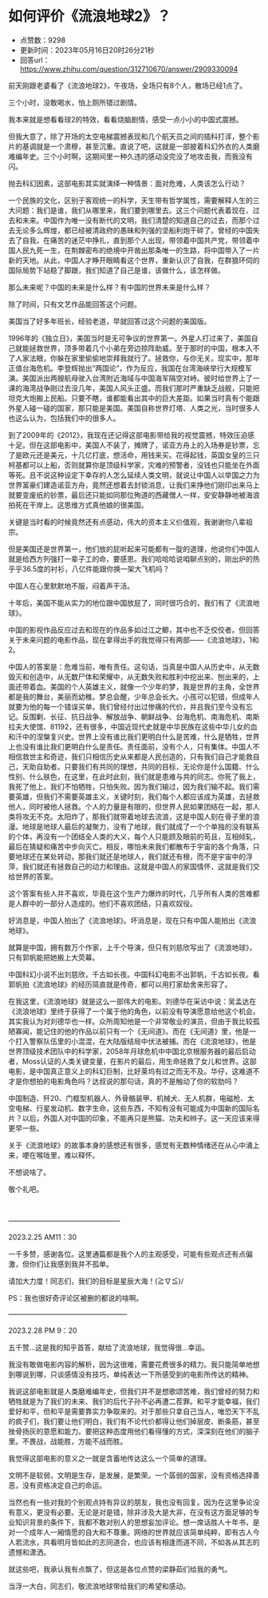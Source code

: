 # 如何评价《流浪地球2》？
- 点赞数：9298
- 更新时间：2023年05月16日20时26分21秒
- 回答url：https://www.zhihu.com/question/312710670/answer/2909330094
<body>
 <p data-pid="Kmas7lIR">前天刚跟老婆看了《流浪地球2》，午夜场，全场只有8个人，散场已经1点了。</p>
 <p data-pid="lW1V9mzi">三个小时，没敢喝水，怕上厕所错过剧情。</p>
 <p data-pid="_lmRBdgE">我本来就是想看看球2的特效，看看烧脑剧情，感受一点小小的中国式震撼。</p>
 <p data-pid="E8TQRJ0X">但我大意了，除了开场的太空电梯震撼表现和几个航天员之间的插科打诨，整个影片的基调就是一个肃穆，甚至沉重。直说了吧，这就是一部披着科幻外衣的人类磨难编年史。三个小时啊，这期间里一种久违的感动没完没了地攻击我，而我没有闪。</p>
 <p data-pid="_OQ0bPaJ">抛去科幻因素，这部电影其实就演绎一种情景：面对危难，人类该怎么行动？</p>
 <p data-pid="eHvp87ul">一个民族的文化，区别于客观统一的科学，天生带有哲学属性，需要解释人生的三大问题：我们是谁，我们从哪里来，我们要到哪里去。这三个问题代表着现在、过去和未来。中国作为唯一没有断代的文明，我们清楚的知道自己的过去，而那个过去无论多么辉煌，都已经被清政府的愚昧和列强的坚船利炮干碎了。曾经的中国失去了自我，在痛苦的迷茫中挣扎，直到那个人出现，带领着中国共产党，带领着中国人民九死一生，在荆棘密布的绝境中开凿出那条唯一的生路，将中国带入了一片新的天地。从此，中国人才睁开眼睛看这个世界，重新认识了自我，在群狼环伺的国际局势下站稳了脚跟，我们知道了自己是谁，该做什么，该怎样做。</p>
 <p data-pid="i3YWEpV5">那么未来呢？中国的未来是什么样？有中国的世界未来是什么样？</p>
 <p data-pid="ho4pRsbV">除了时间，只有文艺作品能回答这个问题。</p>
 <p data-pid="yyKycuEM">美国当了好多年班长，经验老道，早就回答过这个问题的美国版。</p>
 <p data-pid="fpehIT1-">1996年的《独立日》，美国当时是无可争议的世界第一。外星人打过来了，美国自己就能拯救世界，顶多带着几个小弟在旁边掠阵助威。至于那时的中国，根本入不了人家法眼，你躲在家里偷偷地崇拜我就行了。拯救你，与你无关。现实中，那年正值台海危机。李登辉抛出“两国论”，作为反应，我国在台湾海峡举行大规模军演。美国派出两艘航母驶入台湾附近海域与中国海军隔空对峙。彼时给世界上了一课的海湾战争刚过去没几年，美国人风头正盛。而我们那时严重缺乏战舰，只能把坦克大炮搬上民船。只要不瞎，谁都能看出其中的巨大差距。如果当时真有个能跟外星人碰一碰的国家，那只能是美国。美国自称世界灯塔、人类之光，当时很多人也这么认为，包括我们中的很多人。</p>
 <p data-pid="whWd_4Hn">到了2009年的《2012》，我现在还记得这部电影带给我的视觉震撼，特效压迫感十足。但在这部电影中，美国人不装了，摊牌了，诺亚方舟上的入场券是钞票，忘了是欧元还是美元，十几亿打底，想活命，用钱来买。花得起钱，英国女皇的三只柯基都可以上船，否则就算你是顶级科学家，灾难的预警者，没钱也只能坐在外面等死。且不说这种设定下幸存的人怎么延续人类文明，就说让中国人以举国之力为世界富豪们建造诺亚方舟，竟然还想着去封锁消息，让我们来挣他们刚印出来马上就要变废纸的钞票，最后还只能如同那位殉道的西藏僧人一样，安安静静地被海浪拍死在干岸上。这思维方式真他娘的很美国。</p>
 <p data-pid="4kKN9XZH">关键是当时看的时候竟然还有点感动，伟大的资本主义价值观，我谢谢你八辈祖宗。</p>
 <p data-pid="GGkbKAYn">但是美国还是世界第一，他们放的屁听起来可能都有一腚的道理，他说你们中国人就是给西方列强打一辈子工的命，要感恩。我们哈哈哈说咱聊点别的，刚出炉的热乎乎36.5度的衬衫，八亿件能跟你换一架大飞机吗？</p>
 <p data-pid="kQROD5Fd">中国人在心里默默地不服，闷着声干活。</p>
 <p data-pid="_fgmAKX9">十年后，美国不能从实力的地位跟中国放屁了，同时很巧合的，我们有了《流浪地球》。</p>
 <p data-pid="BQoV_8TB">中国的影视作品反应过去和现在的作品多如过江之鲫，其中也不乏佼佼者。但回答关于未来问题的电影作品，现在拿得出手的我觉得只有两部——《流浪地球》，1和2。</p>
 <p data-pid="7uSpWDsj">中国人的答案是：危难当前，唯有责任。这句话，当真是中国人从历史中，从无数毁灭和创造中，从无数尸体和荣耀中，从无数失败和胜利中挖出来、刨出来的，上面还带着血。美国的个人英雄主义，就像一个少年的梦，我是世界的主角，全世界都是我的舞台，美丽而幼稚。梦总会醒，少年总会长大。小孩可以犯错，但成年人就要为他的每一个错误买单。我们曾经付出过惨痛的代价，并且我们至今没有忘记。反围剿、长征、抗日战争、解放战争、朝鲜战争、台海危机、南海危机、南斯拉夫大使馆、81192，还有很多，中国近现代史就是中华民族在这些中华儿女的血和汗中的涅槃复兴史。世界上没有谁比我们更明白什么是苦难，什么是牺牲，世界上也没有谁比我们更明白什么是责任。责任面前，没有个人，只有集体。中国人不相信救世主和奇迹，我们只相信历史从来都是人民创造的，只有我们自己才能救自己，天助自助者。只要我们有共同的理想，共同的目标，无论你是什么国籍、什么性别、什么肤色，在这里，在此时此刻，我们就是患难与共的同志。你死了我上，我死了他上，我们不怕牺牲，只怕失败。因为我们输过，因为我们输不起。我们需要英雄，但我们不需要英雄主义，关键时刻，我们每个人都应该成为英雄，去拯救他人，同时被他人拯救。个人的力量是有限的，但世界人民如果团结在一起，那人类将攻无不克。太阳炸了，那我们就带着地球去流浪，这是中国人刻在骨子里的浪漫。地球是地球人最后的凝聚力，没有了地球，我们就成了一个个单独的没有联系的个体，再没有一个团结全人类的大义，每个人只能顾及眼前的苟且，互相倾轧，最后在猜疑和痛苦中步向灭亡。相反，哪怕未来我们都散布于宇宙的各个角落，只要地球还在某处转动，那我们就还是地球人，我们就还有根，而不是宇宙中的浮萍，我们就还有拯救自己的动力和理由。这就是中国人的家国情怀，这就是我们交给世界的答案。</p>
 <p data-pid="QkKHcAvi">这个答案有些人并不喜欢，毕竟在这个生产力爆炸的时代，几乎所有人类的苦难都是人群中的一部分人造成的。他们不喜欢团结，只喜欢奴役。</p>
 <p data-pid="IT1wFPfO">好消息是，中国人拍出了《流浪地球》。坏消息是，现在只有中国人能拍出《流浪地球》。</p>
 <p data-pid="CQ0YHGv1">就算是中国，拥有数万个作家，上千个导演，但只有刘慈欣写出了《流浪地球》，只有郭帆能把她搬上大荧幕。</p>
 <p data-pid="33whKP1x">中国科幻小说不出刘慈欣，千古如长夜。中国科幻电影不出郭帆，千古如长夜。看郭帆拍《流浪地球》的经历简直就是传奇，都可以用打家劫舍来形容了。</p>
 <p data-pid="skW1G1AN">在我这里，《流浪地球》就是这么一部伟大的电影。刘德华在采访中说：吴孟达在《流浪地球》里终于获得了一个属于他的角色，以前没有导演愿意给他这个机会。其实我认为对刘德华也一样。众所周知他是一个非常敬业的演员，但由于我比较孤陋寡闻，能记住的他的作品以前只有一个《无间道》。而在《无间道》里，他是一个打入警察队伍里的小混混，在大陆版结局中伏法被捕。而在《流浪地球》，他是世界顶级技术团队中的科学家，2058年月球危机中中国北京根服务器的最后启动者，Moss认证的人类关键变量，在影片的最后，用生命拯救了女儿和世界。这部电影，是中国真正意义上的科幻巨制，比好莱坞有过之而无不及。华仔，这难道不才是你想拍的电影角色吗？达叔说的那句话，真的不是触动了你的软肋吗？</p>
 <p data-pid="R2myv1az">中国制造、歼20、门框型机器人、外骨骼装甲、机械犬、无人机群，电磁枪、太空电梯、行星发动机、数字生命，这些东西，不知有没有可能成为中国新的国际名片？以后，外国人对中国的印象，不能再只是熊猫、功夫和辫子。这一天应该来得更早一些。</p>
 <p data-pid="vDfvlVnL">关于《流浪地球》的故事本身的感想还有很多，感觉有无数种情绪还在从心中涌上来，哽在喉咙里，难以释怀。</p>
 <p data-pid="KeBTTI-O">不想说啥了。</p>
 <p data-pid="9lf8fIna">敬个礼吧。</p>
 <p class="ztext-empty-paragraph"><br></p>
 <p data-pid="MptBX9KI">————————————————</p>
 <p data-pid="ilccOHj_">2023.2.25 AM11：30</p>
 <p data-pid="G01k7omt">一千多赞，感谢各位。这里通篇都是我个人的主观感受，可能有些观点还有点偏激，但你们让我感到我并不孤单。</p>
 <p data-pid="2f0NiJYZ">请加大力度！同志们，我们的目标是星辰大海！(≧∇≦)/</p>
 <p data-pid="lMXJm97J">PS：我也很好奇评论区被删的都说的啥啊。</p>
 <p data-pid="54aTKJQt">—————————————————</p>
 <p data-pid="boqfuYcL">2023.2.28 PM 9：20</p>
 <p data-pid="OHdYgOK2">五千赞…这是我的知乎首答，献给了流浪地球，我觉得很…幸运。</p>
 <p data-pid="4UgMO8fY">我没有敢做电影内容的解析，因为这很难，需要花费很多的精力。我只能简单地想到哪说到哪，只谈感情没有技巧，单纯表达一下所感受到的电影所传达的精神。</p>
 <p data-pid="1rb1NVWk">我说这部电影就是人类磨难编年史，但我们并不是想歌颂苦难，我们曾经的努力和牺牲就是为了我们的未来、我们的后代子孙不必再遭二茬罪。和平才能幸福，我们爱好和平，但和平是需要靠实力争取来的。对于那些只拿自己当人，唯恐天下不乱的疯子们，我们要让他们明白，我们有不论代价都得让他们掉层皮、断条筋，甚至挫骨扬灰的意愿和能力。要把这种态度用他们看得懂的方式，深深刻在他们的脑子里。不畏战，战能胜，方能不战而胜。</p>
 <p data-pid="PUECpxOW">我觉得这部电影的意义之一就是含蓄地传达这么一个简单的道理。</p>
 <p data-pid="OqhNrhds">文明不是软弱，文明是生存，是发展，是繁荣。一个孱弱的国家，没有资格选择善恶，没有资格决定自己的命运。</p>
 <p data-pid="2Vy-N91S">当然也有一些对我的个别观点持有异议的朋友，我也没有回复。因为在这里争论没有意义，更没有必要。无论是对是错，除非涉及大是大非，在没有这方面足够的专业知识背景的条件下，我都不敢对别人的思想妄加评论。想一席话胜人十年书，是对一个成年人一厢情愿的自大和不尊重。网络的世界就应该简单纯粹，即有古人今人若流水，共看明月皆如此的志同道合，也应该有相逢而道不同，不如各从其志的遗憾和潇洒。</p>
 <p data-pid="xdAgip8Z">就这些吧，我承认我有点飘了，但这是各位点赞的梁静茹们给我的勇气。</p>
 <p data-pid="urBaO9xj">当浮一大白，同志们，敬流浪地球带给我们的希望和感动。</p>
</body>